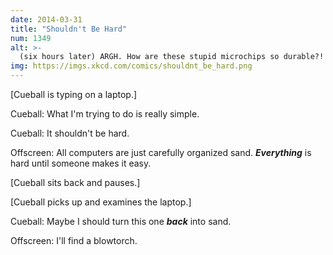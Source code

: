 ```yaml
---
date: 2014-03-31
title: "Shouldn't Be Hard"
num: 1349
alt: >-
  (six hours later) ARGH. How are these stupid microchips so durable?! All I want is to undo a massive industrial process with household tools!
img: https://imgs.xkcd.com/comics/shouldnt_be_hard.png
---
```

[Cueball is typing on a laptop.]

Cueball: What I'm trying to do is really simple.

Cueball: It shouldn't be hard.

Offscreen: All computers are just carefully organized sand. ***Everything*** is hard until someone makes it easy.

[Cueball sits back and pauses.]

[Cueball picks up and examines the laptop.]

Cueball: Maybe I should turn this one ***back*** into sand.

Offscreen: I'll find a blowtorch.